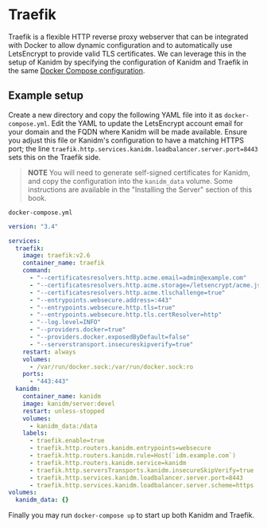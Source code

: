 # Traefik

Traefik is a flexible HTTP reverse proxy webserver that can be integrated with Docker to allow
dynamic configuration and to automatically use LetsEncrypt to provide valid TLS certificates. We can
leverage this in the setup of Kanidm by specifying the configuration of Kanidm and Traefik in the
same [Docker Compose configuration](https://docs.docker.com/compose/).

## Example setup

Create a new directory and copy the following YAML file into it as `docker-compose.yml`. Edit the
YAML to update the LetsEncrypt account email for your domain and the FQDN where Kanidm will be made
available. Ensure you adjust this file or Kanidm's configuration to have a matching HTTPS port; the
line `traefik.http.services.kanidm.loadbalancer.server.port=8443` sets this on the Traefik side.

> **NOTE** You will need to generate self-signed certificates for Kanidm, and copy the configuration
> into the `kanidm_data` volume. Some instructions are available in the "Installing the Server"
> section of this book.

`docker-compose.yml`

```yaml
version: "3.4"

services:
  traefik:
    image: traefik:v2.6
    container_name: traefik
    command:
      - "--certificatesresolvers.http.acme.email=admin@example.com"
      - "--certificatesresolvers.http.acme.storage=/letsencrypt/acme.json"
      - "--certificatesresolvers.http.acme.tlschallenge=true"
      - "--entrypoints.websecure.address=:443"
      - "--entrypoints.websecure.http.tls=true"
      - "--entrypoints.websecure.http.tls.certResolver=http"
      - "--log.level=INFO"
      - "--providers.docker=true"
      - "--providers.docker.exposedByDefault=false"
      - "--serverstransport.insecureskipverify=true"
    restart: always
    volumes:
      - /var/run/docker.sock:/var/run/docker.sock:ro
    ports:
      - "443:443"
  kanidm:
    container_name: kanidm
    image: kanidm/server:devel
    restart: unless-stopped
    volumes:
      - kanidm_data:/data
    labels:
      - traefik.enable=true
      - traefik.http.routers.kanidm.entrypoints=websecure
      - traefik.http.routers.kanidm.rule=Host(`idm.example.com`)
      - traefik.http.routers.kanidm.service=kanidm
      - traefik.http.serversTransports.kanidm.insecureSkipVerify=true
      - traefik.http.services.kanidm.loadbalancer.server.port=8443
      - traefik.http.services.kanidm.loadbalancer.server.scheme=https
volumes:
  kanidm_data: {}
```

Finally you may run `docker-compose up` to start up both Kanidm and Traefik.
